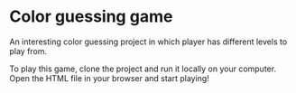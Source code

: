 # Color guessing game
An interesting color guessing project in which player has different levels to play from. 

To play this game, clone the project and run it locally on your computer.
Open the HTML file in your browser and start playing!

